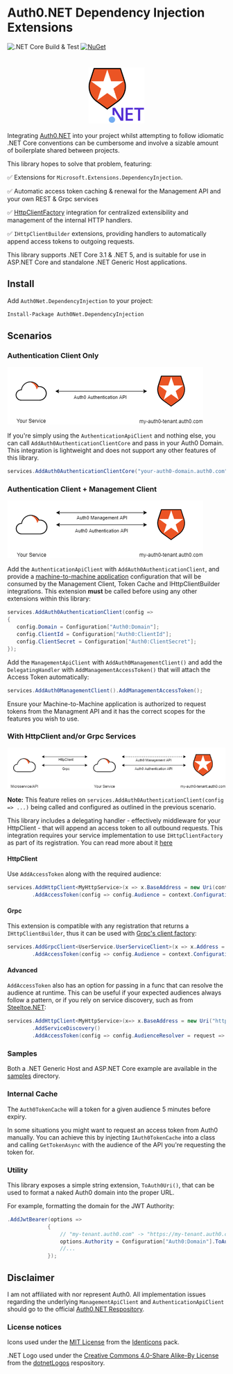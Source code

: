 # Auth0.NET Dependency Injection Extensions
![.NET Core Build & Test](https://github.com/Hawxy/Auth0Net.DependencyInjection/workflows/.NET%20Core%20Build%20&%20Test/badge.svg)
[![NuGet](https://img.shields.io/nuget/v/Auth0Net.DependencyInjection.svg?style=flat-square)](https://www.nuget.org/packages/Auth0Net.DependencyInjection)

<h1 align="center">
<img align="center" src="src/Auth0Net.DependencyInjection/Images/icon.png" height="130px" />
</h1>

Integrating [Auth0.NET](https://github.com/auth0/auth0.net) into your project whilst attempting to follow idiomatic .NET Core conventions can be cumbersome and involve a sizable amount of boilerplate shared between projects. 

This library hopes to solve that problem, featuring:

 :white_check_mark: Extensions for `Microsoft.Extensions.DependencyInjection`.
 
 :white_check_mark: Automatic access token caching & renewal for the Management API and your own REST & Grpc services
 
 :white_check_mark: [HttpClientFactory](https://docs.microsoft.com/en-us/aspnet/core/fundamentals/http-requests) integration for centralized extensibility and management of the internal HTTP handlers.
 
 :white_check_mark: `IHttpClientBuilder` extensions, providing handlers to automatically append access tokens to outgoing requests.
 
 This library supports .NET Core 3.1 & .NET 5, and is suitable for use in ASP.NET Core and standalone .NET Generic Host applications.
 
 ## Install
 
 Add `Auth0Net.DependencyInjection` to your project:
 
 ```ps
Install-Package Auth0Net.DependencyInjection
```
 
 ## Scenarios
 
 ### Authentication Client Only
 
![Auth0 Authentication](docs/images/Auth0Authentication.png?raw=true)
 
If you're simply using the `AuthenticationApiClient` and nothing else, you can call `AddAuth0AuthenticationClientCore` and pass in your Auth0 Domain. This integration is lightweight and does not support any other features of this library. 
 
 ```csharp
services.AddAuth0AuthenticationClientCore("your-auth0-domain.auth0.com");
```

### Authentication Client + Management Client 
 
![Auth0 Authentication & Management](docs/images/Auth0Authentication+Management.png?raw=true)
 
Add the `AuthenticationApiClient` with `AddAuth0AuthenticationClient`, and provide a [machine-to-machine application](https://auth0.com/docs/applications/set-up-an-application/register-machine-to-machine-applications) configuration that will be consumed by the Management Client, Token Cache and IHttpClientBuilder integrations. This extension **must** be called before using any other extensions within this library:
 
 ```csharp
services.AddAuth0AuthenticationClient(config =>
{
    config.Domain = Configuration["Auth0:Domain"];
    config.ClientId = Configuration["Auth0:ClientId"];
    config.ClientSecret = Configuration["Auth0:ClientSecret"];
});
```

Add the `ManagementApiClient` with `AddAuth0ManagementClient()` and add the `DelegatingHandler` with `AddManagementAccessToken()` that will attach the Access Token automatically:

```csharp
services.AddAuth0ManagementClient().AddManagementAccessToken();
```

Ensure your Machine-to-Machine application is authorized to request tokens from the Managment API and it has the correct scopes for the features you wish to use.

### With HttpClient and/or Grpc Services

![Auth0 All](docs/images/Auth0All.png?raw=true)

**Note:** This feature relies on `services.AddAuth0AuthenticationClient(config => ...)` being called and configured as outlined in the previous scenario. 

This library includes a delegating handler - effectively middleware for your HttpClient - that will append an access token to all outbound requests. This integration requires your service implementation to use `IHttpClientFactory` as part of its registration. You can read more about it [here](https://docs.microsoft.com/en-us/aspnet/core/fundamentals/http-requests)

#### HttpClient
Use `AddAccessToken` along with the required audience:

```csharp
services.AddHttpClient<MyHttpService>(x => x.BaseAddress = new Uri(context.Configuration["MyHttpService:Url"]))
        .AddAccessToken(config => config.Audience = context.Configuration["MyHttpService:Audience"]);
```

#### Grpc

This extension is compatible with any registration that returns a `IHttpClientBuilder`, thus it can be used with [Grpc's client factory](https://docs.microsoft.com/en-us/aspnet/core/grpc/clientfactory):

```csharp
services.AddGrpcClient<UserService.UserServiceClient>(x => x.Address = new Uri(context.Configuration["MyGrpcService:Url"]))
        .AddAccessToken(config => config.Audience = context.Configuration["MyGrpcService:Audience"]);
```

#### Advanced

`AddAccessToken` also has an option for passing in a func that can resolve the audience at runtime. This can be useful if your expected audiences always follow a pattern, or if you rely on service discovery, such as from [Steeltoe.NET](https://docs.steeltoe.io/api/v3/discovery/discovering-services.html):

```csharp
services.AddHttpClient<MyHttpService>(x=> x.BaseAddress = new Uri("https://MyServiceName/"))
        .AddServiceDiscovery()
        .AddAccessToken(config => config.AudienceResolver = request => request.RequestUri.GetLeftPart(UriPartial.Authority));
```

### Samples

Both a .NET Generic Host and ASP.NET Core example are available in the [samples](https://github.com/Hawxy/Auth0Net.DependencyInjection/tree/main/samples) directory.

### Internal Cache

The `Auth0TokenCache` will  a token for a given audience 5 minutes before expiry. 

In some situations you might want to request an access token from Auth0 manually. You can achieve this by injecting `IAuth0TokenCache` into a class and calling `GetTokenAsync` with the audience of the API you're requesting the token for.

### Utility 

This library exposes a simple string extension, `ToAuth0Uri()`, that can be used to format a naked Auth0 domain into the proper URL.

For example, formatting the domain for the JWT Authority:

```csharp
.AddJwtBearer(options =>
             {
                 // "my-tenant.auth0.com" -> "https://my-tenant.auth0.com/"
                 options.Authority = Configuration["Auth0:Domain"].ToAuth0Uri();
                 //...
             });
 ```

## Disclaimer

I am not affiliated with nor represent Auth0. All implementation issues regarding the underlying `ManagementApiClient` and `AuthenticationApiClient` should go to the official [Auth0.NET Respository](https://github.com/auth0/auth0.net).

### License notices

Icons used under the [MIT License](https://github.com/auth0/identicons/blob/master/LICENSE) from the [Identicons](https://github.com/auth0/identicons) pack.

.NET Logo used under the [Creative Commons 4.0-Share Alike-By License](https://github.com/campusMVP/dotnetLogoPack/blob/main/License-CC-by-sa.md) from the [dotnetLogos](https://github.com/campusMVP/dotnetLogoPack) respository.
